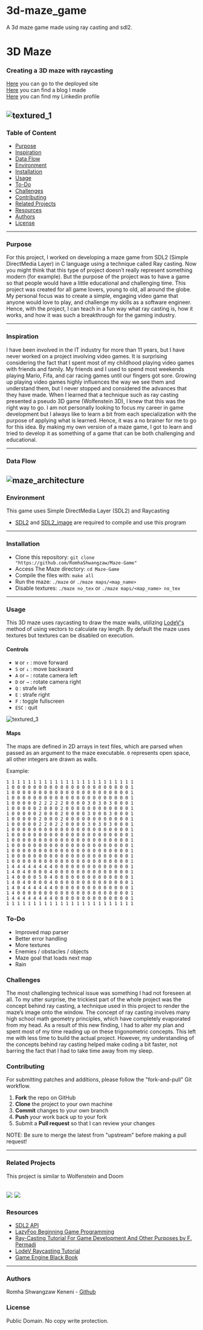 # 3d-maze_game
A 3d maze game made using ray casting and sdl2.

# 3D Maze
### Creating a 3D maze with raycasting
[Here](https://romhas.wixsite.com/3dmaze) you can go to the deployed site           
[Here](https://medium.com/@romhas/learning-game-development-through-a-maze-game-e0e5d84bb123) you can find a blog I made                
[Here](https://www.linkedin.com/in/romha-shwangzaw/) you can find my Linkedin profile

![textured_1](https://github.com/RomhaShwangzaw/Maze-Game/blob/main/screenshots/textured_1.png)
-----

### Table of Content
* [Purpose](#purpose)
* [Inspiration](#inspiration)
* [Data Flow](#data-flow)
* [Environment](#environment)
* [Installation](#installation)
* [Usage](#usage)
* [To-Do](#to-do)
* [Challenges](#challenges)
* [Contributing](#contributing)
* [Related Projects](#related-projects)
* [Resources](#resources)
* [Authors](#authors)
* [License](#license)
-----

### Purpose
For this project, I worked on developing a maze game from SDL2 (Simple DirectMedia Layer) in C language using a technique called Ray casting. Now you might think that this type of project doesn’t really represent something modern (for example). But the purpose of the project was to have a game so that people would have a little educational and challenging time. This project was created for all game lovers, young to old, all around the globe. My personal focus was to create a simple, engaging video game that anyone would love to play, and challenge my skills as a software engineer. Hence, with the project, I can teach in a fun way what ray casting is, how it works, and how it was such a breakthrough for the gaming industry.

-----

### Inspiration
I have been involved in the IT industry for more than 11 years, but I have never worked on a project involving video games. It is surprising considering the fact that I spent most of my childhood playing video games with friends and family. My friends and I used to spend most weekends playing Mario, Fifa, and car racing games until our fingers got sore. Growing up playing video games highly influences the way we see them and understand them, but I never stopped and considered the advances that they have made. When I learned that a technique such as ray casting presented a pseudo 3D game (Wolfenstein 3D), I knew that this was the right way to go. I am not personally looking to focus my career in game development but I always like to learn a bit from each specialization with the purpose of applying what is learned. Hence, it was a no brainer for me to go for this idea. By making my own version of a maze game, I got to learn and tried to develop it as something of a game that can be both challenging and educational.

-----
### Data Flow
![maze_architecture](https://miro.medium.com/v2/resize:fit:720/format:webp/1*5IExnwq2013nxkPCTx8_Og.png)
-----

### Environment
This game uses Simple DirectMedia Layer (SDL2) and Raycasting
- [SDL2](https://www.libsdl.org/download-2.0.php) and [SDL2_image](https://www.libsdl.org/projects/SDL_image/) are required to compile and use this program
-----

### Installation
- Clone this repository: `git clone "https://github.com/RomhaShwangzaw/Maze-Game"`
- Access The Maze directory: `cd Maze-Game`
- Compile the files with: `make all`
- Run the maze: `./maze` or `./maze maps/<map_name>`
- Disable textures: `./maze no_tex` or `./maze maps/<map_name> no_tex`

-----

### Usage
This 3D maze uses raycasting to draw the maze walls, utilizing [LodeV's](http://lodev.org/cgtutor/raycasting.html) method of using vectors to calculate ray length. By default the maze uses textures but textures can be disabled on execution.

#### Controls
- `W` or `↑` : move forward
- `S` or `↓` : move backward
- `A` or `←` : rotate camera left
- `D` or `→` : rotate camera right
- `Q` : strafe left
- `E` : strafe right
- `F` : toggle fullscreen
- `ESC` : quit

![textured_3](https://github.com/RomhaShwangzaw/Maze-Game/blob/main/screenshots/textured_3.png)

#### Maps
The maps are defined in 2D arrays in text files, which are parsed when passed as an argument to the maze executable. `0` represents open space, all other integers are drawn as walls.

Example:
```
1 1 1 1 1 1 1 1 1 1 1 1 1 1 1 1 1 1 1 1 1 1 1 1
1 0 0 0 0 0 0 0 0 0 0 0 0 0 0 0 0 0 0 0 0 0 0 1
1 0 0 0 0 0 0 0 0 0 0 0 0 0 0 0 0 0 0 0 0 0 0 1
1 0 0 0 0 0 0 0 0 0 0 0 0 0 0 0 0 0 0 0 0 0 0 1
1 0 0 0 0 0 2 2 2 2 2 0 0 0 0 3 0 3 0 3 0 0 0 1
1 0 0 0 0 0 2 0 0 0 2 0 0 0 0 0 0 0 0 0 0 0 0 1
1 0 0 0 0 0 2 0 0 0 2 0 0 0 0 3 0 0 0 3 0 0 0 1
1 0 0 0 0 0 2 0 0 0 2 0 0 0 0 0 0 0 0 0 0 0 0 1
1 0 0 0 0 0 2 2 0 2 2 0 0 0 0 3 0 3 0 3 0 0 0 1
1 0 0 0 0 0 0 0 0 0 0 0 0 0 0 0 0 0 0 0 0 0 0 1
1 0 0 0 0 0 0 0 0 0 0 0 0 0 0 0 0 0 0 0 0 0 0 1
1 0 0 0 0 0 0 0 0 0 0 0 0 0 0 0 0 0 0 0 0 0 0 1
1 0 0 0 0 0 0 0 0 0 0 0 0 0 0 0 0 0 0 0 0 0 0 1
1 0 0 0 0 0 0 0 0 0 0 0 0 0 0 0 0 0 0 0 0 0 0 1
1 0 0 0 0 0 0 0 0 0 0 0 0 0 0 0 0 0 0 0 0 0 0 1
1 0 0 0 0 0 0 0 0 0 0 0 0 0 0 0 0 0 0 0 0 0 0 1
1 4 4 4 4 4 4 4 4 0 0 0 0 0 0 0 0 0 0 0 0 0 0 1
1 4 0 4 0 0 0 0 4 0 0 0 0 0 0 0 0 0 0 0 0 0 0 1
1 4 0 0 0 0 5 0 4 0 0 0 0 0 0 0 0 0 0 0 0 0 0 1
1 4 0 4 0 0 0 0 4 0 0 0 0 0 0 0 0 0 0 0 0 0 0 1
1 4 0 4 4 4 4 4 4 0 0 0 0 0 0 0 0 0 0 0 0 0 0 1
1 4 0 0 0 0 0 0 0 0 0 0 0 0 0 0 0 0 0 0 0 0 0 1
1 4 4 4 4 4 4 4 4 0 0 0 0 0 0 0 0 0 0 0 0 0 0 1
1 1 1 1 1 1 1 1 1 1 1 1 1 1 1 1 1 1 1 1 1 1 1 1
```

### To-Do
- Improved map parser
- Better error handling
- More textures
- Enemies / obstacles / objects
- Maze goal that loads next map
- Rain

### Challenges
The most challenging technical issue was something I had not foreseen at all. To my utter surprise, the trickiest part of the whole project was the concept behind ray casting, a technique used in this project to render the maze’s image onto the window. The concept of ray casting involves many high school math geometry principles, which have completely evaporated from my head. As a result of this new finding, I had to alter my plan and spent most of my time reading up on these trigonometric concepts. This left me with less time to build the actual project. However, my understanding of the concepts behind ray casting helped make coding a bit faster, not barring the fact that I had to take time away from my sleep.

### Contributing
For submitting patches and additions, please follow the "fork-and-pull" Git workflow.

 1. **Fork** the repo on GitHub
 2. **Clone** the project to your own machine
 3. **Commit** changes to your own branch
 4. **Push** your work back up to your fork
 5. Submit a **Pull request** so that I can review your changes

NOTE: Be sure to merge the latest from "upstream" before making a pull request!

-----

### Related Projects
This project is similar to Wolfenstein and Doom

![](https://www.sapphirenation.net/-/media/sites/sapphirenation/articles/2017/09/Wolf-3d-gameplay.jpg)
![](https://cdn.cloudflare.steamstatic.com/steam/apps/2280/ss_04a2879c2d052e9fb4a50380ddb00f660cc19dc3.600x338.jpg?t=1600098964)
-----

### Resources
- [SDL2 API](https://wiki.libsdl.org/CategoryAPI)
- [LazyFoo Beginning Game Programming](http://lazyfoo.net/tutorials/SDL/index.php)
- [Ray-Casting Tutorial For Game Development And Other Purposes by F. Permadi](http://permadi.com/1996/05/ray-casting-tutorial-table-of-contents/)
- [LodeV Raycasting Tutorial](http://lodev.org/cgtutor/raycasting.html)
- [Game Engine Black Book](https://www.amazon.com/Game-Engine-Black-Book-Wolfenstein/dp/1539692876)
-----

### Authors
Romha Shwangzaw Keneni - [Github](https://github.com/RomhaShwangzaw)

### License
Public Domain. No copy write protection.
